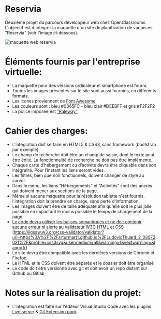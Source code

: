 # Reservia

Deuxième projet du parcours développeur web chez OpenClassrooms.
L'objectif est d'intégrer la maquette d'un site de planification de vacances "Reservia" (voir l'image ci-dessous).

![maquette web reservia](./img/mockup/desktop.png)

# Éléments fournis par l'entreprise virtuelle:

- La maquette pour des versions ordinateur et smartphone est fourni.
- Toutes les images présentes sur le site sont aussi fournies, en différents formats.
- Les icones proviennent de [Font Awesome](https://fontawesome.com/)
- Les couleurs sont : bleu #0065FC - bleu clair #DEEBFF et gris #F2F2F2
- La police imposée est ["Raleway"](https://fonts.google.com/specimen/Raleway)

# Cahier des charges:

- L'integration doit se faire en HTML5 & CSS3, sans framework (bootstrap par exemple)
- Le champ de recherche doit être un champ de saisie, dont le texte peut être édité. La fonctionnalité de recherche ne doit pas être implémenté.
- Chaque carte d’hébergement ou d’activité devra être cliquable dans son intégralité. Pour l’instant les liens seront vides.
- Les filtres, bien que non fonctionnels, doivent changer de style au survol.
- Dans le menu, les liens “Hébergements” et “Activités” sont des ancres qui doivent mener aux sections de la page.
- Même si aucune maquette pour la résolution tablette n'est fournis, l'intégration doit la prendre en charge, sans perte d'information.
- Les images doivent être de taille adéquate afin qu'elle soit le plus jolie possible en impactant le moins possible le temps de chargement de la page.
- [Le code devra utiliser les balises sémantiques et ne doit contenir aucune erreur ni alerte au validateur W3C HTML et CSS](https://validator.w3.org/nu/?doc=https%3A%2F%2Farturmart1.github.io%2FLudovicThuard_2_08072021%2F) (https://jigsaw.w3.org/css-validator/validator?uri=https%3A%2F%2Farturmart1.github.io%2FLudovicThuard_2_08072021%2F&profile=css3svg&usermedium=all&warning=1&vextwarning=&lang=fr)
- Le site devra être compatible avec les dernières versions de Chrome et Firefox.
- Le HTML et le CSS doivent être séparés et le dossier doit être organisé
- Le code doit être versionné avec git et doit avoir un repo distant sur Github ou Gitlab

# Notes sur la réalisation du projet:

- L'integration est faite sur l'éditeur Visual Studio Code avec les plugins [Live server](https://marketplace.visualstudio.com/items?itemName=ritwickdey.LiveServer) & [Git Extension pack](https://marketplace.visualstudio.com/items?itemName=donjayamanne.git-extension-pack).
